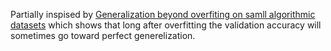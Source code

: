 Partially inspised by [Generalization beyond overfiting on samll algorithmic datasets](https://mathai-iclr.github.io/papers/papers/MATHAI_29_paper.pdf) which shows that long after overfitting the validation accuracy will sometimes go toward perfect generelization.
